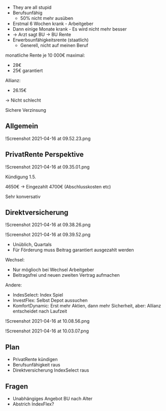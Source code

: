 - They are all stupid
- Berufsunfähig
   - 50% nicht mehr ausüben
- Erstmal 6 Wochen krank - Arbeitgeber
- Dann einige Monate krank - Es wird nicht mehr besser
- \-> Arzt sagt BU -> BU Rente
- Erwerbsunfähigkeitsrente (staatlich)
   - Generell, nicht auf meinen Beruf

monatliche Rente je 10 000€ maximal:

- 28€
- 25€ garantiert

Allianz:

- 26.15€

\-> Nicht schlecht

Sichere Verzinsung

## Allgemein

!Screenshot 2021-04-16 at 09.52.23.png

## PrivatRente Perspektive

!Screenshot 2021-04-16 at 09.35.01.png

Kündigung 1.5.

4650€ -> Eingezahlt 4700€ (Abschlusskosten etc)

Sehr konversativ

## Direktversicherung

!Screenshot 2021-04-16 at 09.38.26.png

!Screenshot 2021-04-16 at 09.39.52.png

- Unüblich, Quartals
- Für Förderung muss Beitrag garantiert ausgezahlt werden

Wechsel:

- Nur möglioch bei Wechsel Arbeitgeber
- Beitragsfrei und neuen zweiten Vertrag aufmachen

Andere:

- IndesSelect: Index Spiel
- InvestFlex: Selbst Depot aussuchen
- KomfortDynamic: Erst mehr Aktien, dann mehr Sicherheit, aber: Allianz entscheidet nach Laufzeit

!Screenshot 2021-04-16 at 10.08.56.png

!Screenshot 2021-04-16 at 10.03.07.png

## Plan

- PrivatRente kündigen
- Berufsunfähigkeit raus
- Direktversicherung IndexSelect raus

## Fragen

- Unabhängiges Angebot BU nach Alter
- Abstrich IndexFlex?



